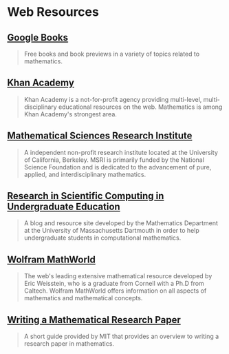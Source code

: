 # Web Resources

## [Google Books](https://www.google.com/search?tbm=bks&hl=en&q=math#hl=en&q=mathematics&tbm=bks "Google Books Mathematics Search")

> Free books and book previews in a variety of topics related to mathematics.

## [Khan Academy](https://www.khanacademy.org/math)

> Khan Academy is a not-for-profit agency providing multi-level, multi-disciplinary educational resources on the web.  Mathematics is among Khan Academy's strongest area.

## [Mathematical Sciences Research Institute](http://www.msri.org/web/msri)

> A independent non-profit research institute located at the University of California, Berkeley. MSRI is primarily funded by the National Science Foundation and is dedicated to the advancement of pure, applied, and interdisciplinary mathematics.

## [Research in Scientific Computing in Undergraduate Education](http://compmath.wordpress.com/)

> A blog and resource site developed by the Mathematics Department at the University of Massachusetts Dartmouth in order to help undergraduate students in computational mathematics.

## [Wolfram MathWorld](http://mathworld.wolfram.com/)

> The web's leading extensive mathematical resource developed by Eric Weisstein, who is a graduate from Cornell with a Ph.D from Caltech. Wolfram MathWorld offers information on all aspects of mathematics and mathematical concepts.

## [Writing a Mathematical Research Paper](http://web.mit.edu/jrickert/www/mathadvice.html)

> A short guide provided by MIT that provides an overview to writing a research paper in mathematics.



